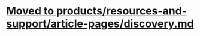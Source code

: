 # <a href="https://github.com/department-of-veterans-affairs/va.gov-team/blob/master/products/resources-and-support/article-pages/discovery.md">Moved to products/resources-and-support/article-pages/discovery.md</a>
